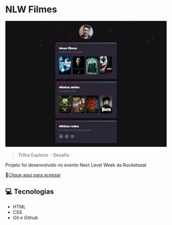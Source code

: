# NLW Filmes

![preview](./.github/preview.png)

> Trilha Explorer - Desafio

Projeto foi desenvolvido no evento Next Level Week da Rocketseat

🔗[Clique aqui para acessar]()

## 💻 Tecnologias

- HTML
- CSS
- Git e Github


